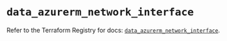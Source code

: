 # `data_azurerm_network_interface`

Refer to the Terraform Registry for docs: [`data_azurerm_network_interface`](https://registry.terraform.io/providers/hashicorp/azurerm/4.46.0/docs/data-sources/network_interface).
